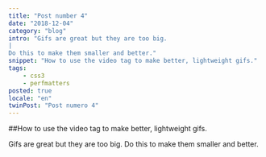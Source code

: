 ```yaml
---
title: "Post number 4"
date: "2018-12-04"
category: "blog"
intro: "Gifs are great but they are too big.
|
Do this to make them smaller and better."
snippet: "How to use the video tag to make better, lightweight gifs."
tags:
    - css3
    - perfmatters
posted: true
locale: "en"
twinPost: "Post numero 4"
---
```


##How to use the video tag to make better, lightweight gifs.

Gifs are great but they are too big. Do this to make them smaller and better.